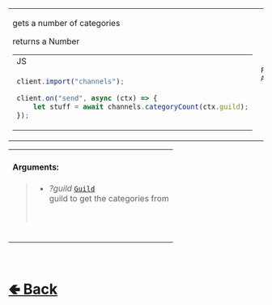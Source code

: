<table>
<tr><td>

gets a number of categories <br>

returns a Number

<table>

<tr><td> JS </td></tr>

<tr><td>

```js
client.import("channels");

client.on("send", async (ctx) => {
    let stuff = await channels.categoryCount(ctx.guild);
});
```

</td></tr>
</table>

</td><td> 

`Function` `Async`

</td><td>

- [src / Services / ChannelService / custard / categoryCount.js](https://github.com/paishee/noscord.js/blob/main/src/Services/ChannelService/custard/categoryCount.js)

</td></tr>

</table>

<table>
<tr>

<td>

#### Arguments:
> - *?guild* [`Guild`](https://github.com/paishee/noscord.js/wiki/Guild)<br>
> guild to get the categories from<br>
> <br>

<br>

</td>

</table>

<br> <h1> [🢀 Back](https://github.com/paigeroid/noscord.js/wiki/ChannelService-Elements) </h1>